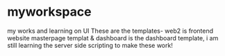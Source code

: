 # myworkspace
my works and learning on UI
These are the templates- web2 is frontend website masterpage templat & dashboard is the dashboard template, i am still learning the server side scripting to make these work!
